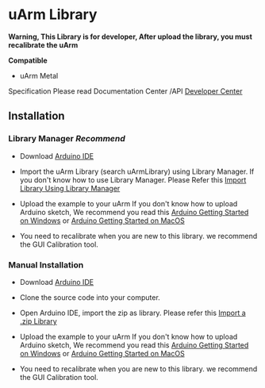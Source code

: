﻿# uArm Library

**Warning, This Library is for developer, After upload the library, you must recalibrate the uArm**

**Compatible**

 - uArm Metal

Specification Please read Documentation Center /API
[Developer Center][3]  

## Installation

### Library Manager *Recommend*

- Download [Arduino IDE][622f1188]  
- Import the uArm Library (search uArmLibrary) using Library Manager.
 If you don't know how to use Library Manager. Please Refer this [Import Library Using Library Manager][4b323740]
- Upload the example to your uArm
 If you don't know how to upload Arduino sketch,  We recommend you read this [Arduino Getting Started on Windows][397d20eb] or [Arduino Getting Started on MacOS][2d8a8b7a]
- You need to recalibrate when you are new to this library. we recommend the GUI Calibration tool.   

  [2d8a8b7a]: https://www.arduino.cc/en/Guide/MacOSX "Arduino Getting Started on MacOS"


### Manual Installation
  
- Download [Arduino IDE][622f1188]  
- Clone the source code into your computer.
- Open Arduino IDE, import the zip as library. Please refer this [Import a .zip Library][8cd4af00]
- Upload the example to your uArm
 If you don't know how to upload Arduino sketch,  We recommend you read this [Arduino Getting Started on Windows][397d20eb] or [Arduino Getting Started on MacOS][2d8a8b7a]
- You need to recalibrate when you are new to this library. we recommend the GUI Calibration tool.

  [8cd4af00]: https://www.arduino.cc/en/Guide/Libraries#toc4 "Import a .zip Library"
  [4b323740]: https://www.arduino.cc/en/Guide/Libraries#toc3 "Import Library Using Library Manager"
  [3]: http://developer.ufactory.cc/quickstart/arduino/
  [622f1188]: https://www.arduino.cc/en/Main/Software "Arduino IDE"
  [397d20eb]: https://www.arduino.cc/en/Guide/Windows "Arduino Getting Start on Windows"
